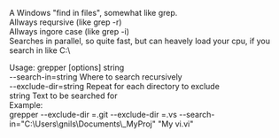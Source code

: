 A Windows "find in files", somewhat like grep.  
Allways reqursive (like grep -r)  
Allways ingore case (like grep -i)  
Searches in parallel, so quite fast, but can heavely load your cpu, if you search in like C:\  
  
Usage: grepper [options] string  
   --search-in=string     Where to search recursively  
   --exclude-dir=string   Repeat for each directory to exclude  
   string                 Text to be searched for  
Example:  
  grepper --exclude-dir =.git --exclude-dir =.vs --search-in=\"C:\\Users\\gnils\\Documents\\_MyProj\" \"My vi.vi\"  
